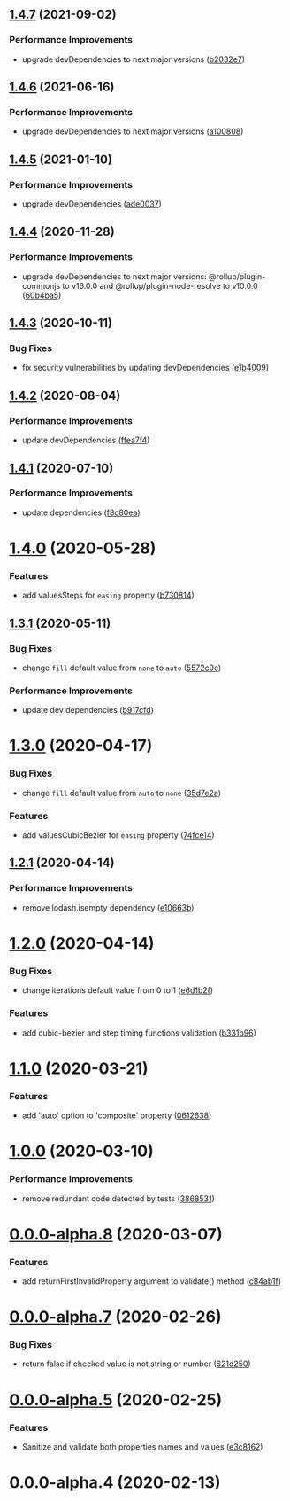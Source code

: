 ## [1.4.7](https://github.com/webanimate/waapi-timing-properties/compare/v1.4.6...v1.4.7) (2021-09-02)

### Performance Improvements

- upgrade devDependencies to next major versions ([b2032e7](https://github.com/webanimate/waapi-timing-properties/commit/b2032e7e7ffefa330f863a4107cc520714f15349))

## [1.4.6](https://github.com/webanimate/waapi-timing-properties/compare/v1.4.5...v1.4.6) (2021-06-16)

### Performance Improvements

- upgrade devDependencies to next major versions ([a100808](https://github.com/webanimate/waapi-timing-properties/commit/a100808fba2be6662dd5b1edccc7cff3dba2ef54))

## [1.4.5](https://github.com/webanimate/waapi-timing-properties/compare/v1.4.4...v1.4.5) (2021-01-10)

### Performance Improvements

- upgrade devDependencies ([ade0037](https://github.com/webanimate/waapi-timing-properties/commit/ade0037792de49132de5969329e00cd51b7f7ff0))

## [1.4.4](https://github.com/webanimate/waapi-timing-properties/compare/v1.4.3...v1.4.4) (2020-11-28)

### Performance Improvements

- upgrade devDependencies to next major versions: @rollup/plugin-commonjs to v16.0.0 and @rollup/plugin-node-resolve to v10.0.0 ([60b4ba5](https://github.com/webanimate/waapi-timing-properties/commit/60b4ba59a8dba270d2245bc6e45b872ff582b725))

## [1.4.3](https://github.com/webanimate/waapi-timing-properties/compare/v1.4.2...v1.4.3) (2020-10-11)

### Bug Fixes

- fix security vulnerabilities by updating devDependencies ([e1b4009](https://github.com/webanimate/waapi-timing-properties/commit/e1b4009105a5bc039edbfcd5da8bf9697359d9d5))

## [1.4.2](https://github.com/webanimate/waapi-timing-properties/compare/v1.4.1...v1.4.2) (2020-08-04)

### Performance Improvements

- update devDependencies ([ffea7f4](https://github.com/webanimate/waapi-timing-properties/commit/ffea7f4a3a3e16f5cbc88fc184fb96bfdbdb2372))

## [1.4.1](https://github.com/webanimate/waapi-timing-properties/compare/v1.4.0...v1.4.1) (2020-07-10)

### Performance Improvements

- update dependencies ([f8c80ea](https://github.com/webanimate/waapi-timing-properties/commit/f8c80eab453ddbdfd37f099ae06c91a86cb2b5b0))

# [1.4.0](https://github.com/webanimate/waapi-timing-properties/compare/v1.3.1...v1.4.0) (2020-05-28)

### Features

- add valuesSteps for `easing` property ([b730814](https://github.com/webanimate/waapi-timing-properties/commit/b730814f95aa4fa2730a2d1979cb383aef7de52d))

## [1.3.1](https://github.com/webanimate/waapi-timing-properties/compare/v1.3.0...v1.3.1) (2020-05-11)

### Bug Fixes

- change `fill` default value from `none` to `auto` ([5572c9c](https://github.com/webanimate/waapi-timing-properties/commit/5572c9c2f3040d00d1c18c5470cf9c4eb14485ec))

### Performance Improvements

- update dev dependencies ([b917cfd](https://github.com/webanimate/waapi-timing-properties/commit/b917cfd8b8afd5859e28fedee142f21a789dda94))

# [1.3.0](https://github.com/webanimate/waapi-timing-properties/compare/v1.2.1...v1.3.0) (2020-04-17)

### Bug Fixes

- change `fill` default value from `auto` to `none` ([35d7e2a](https://github.com/webanimate/waapi-timing-properties/commit/35d7e2a118f402a5000c31c4e410ba93380dac31))

### Features

- add valuesCubicBezier for `easing` property ([74fce14](https://github.com/webanimate/waapi-timing-properties/commit/74fce14155683a3d06cde240c412f3ea7b4fd0a1))

## [1.2.1](https://github.com/webanimate/waapi-timing-properties/compare/v1.2.0...v1.2.1) (2020-04-14)

### Performance Improvements

- remove lodash.isempty dependency ([e10663b](https://github.com/webanimate/waapi-timing-properties/commit/e10663b7ee76d5219dd960080276a67ad402f0b2))

# [1.2.0](https://github.com/webanimate/waapi-timing-properties/compare/v1.1.0...v1.2.0) (2020-04-14)

### Bug Fixes

- change iterations default value from 0 to 1 ([e6d1b2f](https://github.com/webanimate/waapi-timing-properties/commit/e6d1b2f1693dea4944955185a7700afac99ea499))

### Features

- add cubic-bezier and step timing functions validation ([b331b96](https://github.com/webanimate/waapi-timing-properties/commit/b331b96e8ad5aac284bb1c72b447a03c10a15fe4))

# [1.1.0](https://github.com/webanimate/waapi-timing-properties/compare/v1.0.0...v1.1.0) (2020-03-21)

### Features

- add 'auto' option to 'composite' property ([0612638](https://github.com/webanimate/waapi-timing-properties/commit/061263864b81f4fe59f06b40589c5161f97734fa))

# [1.0.0](https://github.com/webanimate/waapi-timing-properties/compare/v0.0.0-alpha.8...v1.0.0) (2020-03-10)

### Performance Improvements

- remove redundant code detected by tests ([3868531](https://github.com/webanimate/waapi-timing-properties/commit/3868531fdac69c72b3285df9968f9b18f9cd4184))

# [0.0.0-alpha.8](https://github.com/webanimate/waapi-timing-properties/compare/v0.0.0-alpha.7...v0.0.0-alpha.8) (2020-03-07)

### Features

- add returnFirstInvalidProperty argument to validate() method ([c84ab1f](https://github.com/webanimate/waapi-timing-properties/commit/c84ab1f8c3177bc8f76b4c22ec527377b211bb9b))

# [0.0.0-alpha.7](https://github.com/webanimate/waapi-timing-properties/compare/v0.0.0-alpha.5...v0.0.0-alpha.7) (2020-02-26)

### Bug Fixes

- return false if checked value is not string or number ([621d250](https://github.com/webanimate/waapi-timing-properties/commit/621d250be856f027b455e16e30cf48223cb7f1be))

# [0.0.0-alpha.5](https://github.com/webanimate/waapi-timing-properties/compare/v0.0.0-alpha.4...v0.0.0-alpha.5) (2020-02-25)

### Features

- Sanitize and validate both properties names and values ([e3c8162](https://github.com/webanimate/waapi-timing-properties/commit/e3c8162af17e1d64af8b94a84a258ba2d38fb844))

# 0.0.0-alpha.4 (2020-02-13)
